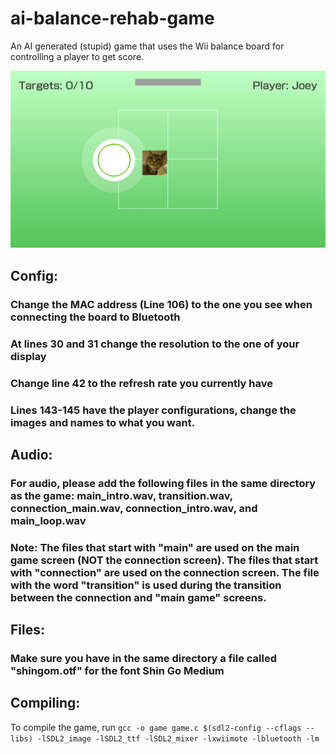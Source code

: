 # ai-balance-rehab-game
An AI generated (stupid) game that uses the Wii balance board for controlling a player to get score.

![](gameplay.jpg)

Config:
-------

### Change the MAC address (Line 106) to the one you see when connecting the board to Bluetooth

### At lines 30 and 31 change the resolution to the one of your display

### Change line 42 to the refresh rate you currently have

### Lines 143-145 have the player configurations, change the images and names to what you want.

Audio:
------

### For audio, please add the following files in the same directory as the game: main\_intro.wav, transition.wav, connection\_main.wav, connection\_intro.wav, and main\_loop.wav

### Note: The files that start with "main" are used on the main game screen (NOT the connection screen). The files that start with "connection" are used on the connection screen. The file with the word "transition" is used during the transition between the connection and "main game" screens.

Files:
------

### Make sure you have in the same directory a file called "shingom.otf" for the font Shin Go Medium

Compiling:
----------

To compile the game, run ```gcc -o game game.c $(sdl2-config --cflags --libs) -lSDL2_image -lSDL2_ttf -lSDL2_mixer -lxwiimote -lbluetooth -lm```
